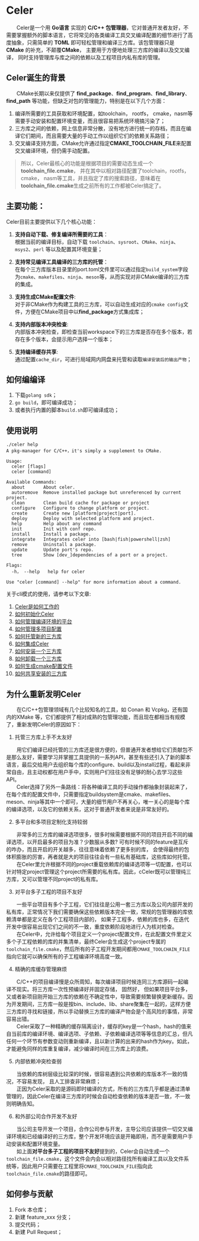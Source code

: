 # Celer

&emsp;&emsp;Celer是一个用 **Go语言** 实现的 **C/C++ 包管理器**，它对普通开发者友好，不需要掌握额外的脚本语言，它将常见的各类编译工具交叉编译配置的细节进行了高度抽象，只需简单的 **TOML** 即可轻松管理和编译三方库。该包管理器只是 **CMake** 的补充，不颠覆**CMake**， 主要用于方便地处理三方库的编译以及交叉编译， 同时支持管理库与库之间的依赖以及工程项目内私有库的管理。

## Celer诞生的背景

&emsp;&emsp;CMake长期以来仅提供了 **find_package**、**find_program**、**find_library**、**find_path** 等功能，但缺乏对包的管理能力，特别是在以下几个方面：

1. 编译所需要的工具获取和环境配置，如toolchain， rootfs， cmake，nasm等需要手动安装和配置环境变量，而且很容易把系统环境搞污染了；
2. 三方库之间的依赖，网上信息非常分散，没有地方进行统一的存档，而且在编译它们期间，而且需要大量的手动工作以组织它们的依赖关系路径；
3. 交叉编译支持方面，CMake允许通过指定**CMAKE_TOOLCHAIN_FILE**来配置交叉编译环境，但仍需手动配置。

>所以，Celer最核心的功能是根据项目的需要动态生成一个**toolchain_file.cmake**， 并在其中以相对路径配置了toolchain，rootfs，cmake， nasm等工具，并且指定了库的搜索路径，意味着在**toolchain_file.cmake**生成之前所有的工作都被Celer搞定了。

## 主要功能：

Celer目前主要提供以下几个核心功能：

1. **支持自动下载、修复编译所需要的工具**：  
根据当前的编译目标，自动下载 `toolchain`、`sysroot`、`CMake`、`ninja`、`msys2`、`perl` 等以及配置其环境变量；

2. **支持常见编译工具编译的三方库的托管**：  
    在每个三方库版本目录里的port.toml文件里可以通过指定`build_system`字段为`cmake`、`makefiles`、`ninja`、`meson`等，从而实现对非CMake编译的三方库的集成。

3. **支持生成CMake配置文件**:  
对于非CMake作为构建工具的三方库，可以自动生成对应的`cmake config`文件，方便在CMake项目中以**find_package**方式集成库；

4. **支持内部版本冲突检查**:  
内部版本冲突检查，即检查当前workspace下的三方库是否存在多个版本，若存在多个版本，会提示用户选择一个版本；

5. **支持编译缓存共享**:  
通过配置`cache_dir`，可进行局域网内网盘来托管和读取`编译安装后的输出产物`；

## 如何编编译

1. 下载`golang sdk`；
2. `go build`，即可编译成功；
3. 或者执行内置的脚本`build.sh`即可编译成功；

## 使用说明

```
./celer help
A pkg-manager for C/C++，it's simply a supplement to CMake.

Usage:
  celer [flags]
  celer [command]

Available Commands:
  about       About celer.
  autoremove  Remove installed package but unreferenced by current project.
  clean       Clean build cache for package or project
  configure   Configure to change platform or project.
  create      Create new [platform|project|port].
  deploy      Deploy with selected platform and project.
  help        Help about any command
  init        Init with conf repo.
  install     Install a package.
  integrate   Integrates celer into [bash|fish|powershell|zsh]
  remove      Uninstall a package.
  update      Update port's repo.
  tree        Show [dev_]dependencies of a port or a project.

Flags:
  -h， --help   help for celer

Use "celer [command] --help" for more information about a command.
```

关于cli模式的使用，请参考以下文章:

1. [Celer是如何工作的](./docs/01_how_it_works.md)
2. [如何初始化Celer](./docs/02_how_to_init.md)
3. [如何管理编译环境的平台](./docs/03_how_to_manager_platform.md)
4. [如何管理多项目配置](./docs/04_how_to_manager_project.md)
5. [如何托管新的三方库](./docs/05_how_to_add_port.md)
8. [如何集成Celer](./docs/06_how_to_integrate.md)
9. [如何安装一个三方库](./docs/07_how_to_install.md)
10. [如何卸载一个三方库](./docs/08_how_to_remove.md)
11. [如何生成cmake配置文件](./docs/09_how_to_generate_cmake_config.md)
12. [如何共享安装的三方库 ](./docs/10_how_to_share_installed_libraries.md)

## 为什么重新发明Celer

&emsp;&emsp;在C/C++包管理领域有几个比较知名的工具，如 Conan 和 Vcpkg，还有国内的XMake 等，它们都提供了相对成熟的包管理功能，而且现在都相当有规模了，重新发明Celer的原因如下：

1. 托管三方库上手不太友好

&emsp;&emsp;用它们编译已经托管的三方库还是很方便的，但普通开发者想给它们贡献包不是那么友好，需要学习并掌握工具提供的一系列API，甚至有些还引入了新的脚本语言，最后交给用户去组织每个库的configure、build以及install过程，看起来非常自由，且主动权都在用户手中，实则用户们往往没有足够的耐心去学习这些API。  
&emsp;&emsp;Celer选择了另外一条路线：将各种编译工具的手动操作都抽象封装起来了，在每个库的配置文件中，只需要指定buildsystem是cmake、makefiles、meson、ninja等其中一个即可，大量的细节用户不再关心，唯一关心的是每个库的编译选项，以及它的依赖关系，这对于普通开发者来说是非常友好的。

2. 多平台和多项目定制化支持较弱

&emsp;&emsp;非常多的三方库的编译选项很多，很多时候需要根据不同的项目开启不同的编译选项，以开启最多的项目为准？少数服从多数? 可有时候不同的feature是互斥的咋办，而且开启的开关越多，往往意味着依赖了更多别的库， 会使得最终的包体积膨胀的厉害，再者就是大的项目往往会有一些私有基础库，这些库如何托管。  
&emsp;&emsp;在Celer里允许根据不同的project重载依赖库的编译选项等一切配置，也可以针对特定project管理这个project所需要的私有库。因此，cCeler既可以管理纯三方库，又可以管理不同project的私有库。

3. 对平台多子工程的项目不友好

&emsp;&emsp;一些平台项目有多个子工程，它们往往是公用一套三方库以及公司内部开发的私有库，正常情况下我们需要确保这些依赖版本完全一致，常规的包管理器的库依赖清单都是定义在各个工程项目内部的， 如果子工程多，依赖的库也多，在迭代开发中很容易出现它们之间的不一致，重度依赖阶段地进行人为核对检查。  
&emsp;&emsp;在Celer中，允许给每个项目定义一个project配置文件，在此配置文件里定义多个子工程依赖的库的并集清单，最终Celer会生成这个project专属的`toolchain_file.cmake`，然后所有的子工程开发期间都用`CMAKE_TOOLCHAIN_FILE`指向它就可以确保所有的子工程编译环境高度一致。

4. 精确的库缓存管理麻烦

&emsp;&emsp;C/C++的项目编译慢是众所周知，每次编译项目时候连同三方库源码一起编译不现实。将三方库一次性预编译好并固定存储， 固然好， 但如果项目平台多，又或者新项目刚开始三方库的依赖在不确定性中，导致需要频繁替换更新缓存。因为开发期间，三方库一般是按bin、include、lib、share聚集在一起的，这样方便三方库的寻找和链接，所以手动替换三方库的编译产物会是个高风险的事情，非常容易出错。  
&emsp;&emsp;Celer采取了一种精确的缓存隔离设计，缓存的key是一个hash，hash的值来自当前库的编译环境、编译选项、子依赖、子依赖编译选项等等信息的汇总，但凡任何一个环节有参数变动则重新编译，且以新计算的出来的hash作为key。如此，才能避免同样的库重复编译，减少编译时间在三方库上的浪费。

5. 内部依赖冲突检查弱

&emsp;&emsp;当依赖的库树层级比较深的时候，很容易遇到公共依赖的库版本不一致的情况，不容易发现， 且人工排查非常麻烦；  
&emsp;&emsp;正因为Celer采取的是源码即时编译的方式，所有的三方库几乎都是通过清单管理的，因此Celer在编译三方库的时候会自动检查依赖的版本是否一致，不一致则明确告知。

6. 和外部公司合作开发不友好 

&emsp;&emsp;当公司主导开发一个项目，合作公司参与开发，主导公司应该提供一切交叉编译环境和已经编译好的三方库，整个开发环境应该是开箱即用，而不是需要用户手动安装和配置环境变量。  
&emsp;&emsp;如上面**对平台多子工程的项目不友好**提到的，Celer会自动生成一个`toolchain_file.cmake`，这个文件会内会以相对路径找所有编译工具以及文件系统等，因此用户只需要在工程里将`CMAKE_TOOLCHAIN_FILE`指向此`toolchain_file.cmake`的路径即可。

## 如何参与贡献

1.  Fork 本仓库；
2.  新建 feature_xxx 分支；
3.  提交代码；
4.  新建 Pull Request；